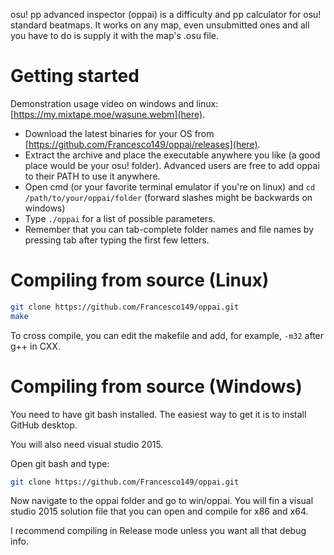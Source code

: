 osu! pp advanced inspector (oppai) is a difficulty and pp calculator for osu! 
standard beatmaps. It works on any map, even unsubmitted ones and all you have
to do is supply it with the map's .osu file.

# Getting started
Demonstration usage video on windows and linux: 
[https://my.mixtape.moe/wasune.webm](here).

* Download the latest binaries for your OS from 
[https://github.com/Francesco149/oppai/releases](here).
* Extract the archive and place the executable anywhere you like (a good place
would be your osu! folder). Advanced users are free to add oppai to their PATH
to use it anywhere.
* Open cmd (or your favorite terminal emulator if you're on linux) and
```cd /path/to/your/oppai/folder``` (forward slashes might be backwards on 
windows)
* Type ```./oppai``` for a list of possible parameters.
* Remember that you can tab-complete folder names and file names by pressing 
  tab after typing the first few letters.

# Compiling from source (Linux)
```bash
git clone https://github.com/Francesco149/oppai.git
make
```

To cross compile, you can edit the makefile and add, for example, ```-m32``` 
after g++ in CXX.

# Compiling from source (Windows)
You need to have git bash installed. The easiest way to get it is to install 
GitHub desktop.

You will also need visual studio 2015.

Open git bash and type:

```bash
git clone https://github.com/Francesco149/oppai.git
```

Now navigate to the oppai folder and go to win/oppai. You will fin a visual 
studio 2015 solution file that you can open and compile for x86 and x64.

I recommend compiling in Release mode unless you want all that debug info.
